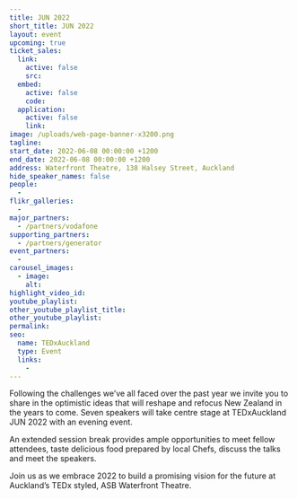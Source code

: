 ```yaml
---
title: JUN 2022
short_title: JUN 2022
layout: event
upcoming: true
ticket_sales:
  link:
    active: false
    src:
  embed:
    active: false
    code:
  application:
    active: false
    link:
image: /uploads/web-page-banner-x3200.png
tagline:
start_date: 2022-06-08 00:00:00 +1200
end_date: 2022-06-08 00:00:00 +1200
address: Waterfront Theatre, 138 Halsey Street, Auckland
hide_speaker_names: false
people:
  -
flikr_galleries:
  -
major_partners:
  - /partners/vodafone
supporting_partners:
  - /partners/generator
event_partners:
  -
carousel_images:
  - image:
    alt:
highlight_video_id:
youtube_playlist:
other_youtube_playlist_title:
other_youtube_playlist:
permalink:
seo:
  name: TEDxAuckland
  type: Event
  links:
    -
---
```


Following the challenges we’ve all faced over the past year we invite you to share in the optimistic ideas that will reshape and refocus New Zealand in the years to come. Seven speakers will take centre stage at TEDxAuckland JUN 2022 with an evening event.

An extended session break provides ample opportunities to meet fellow attendees, taste delicious food prepared by local Chefs, discuss the talks and meet the speakers.

Join us as we embrace 2022 to build a promising vision for the future at Auckland’s TEDx styled, ASB Waterfront Theatre.
